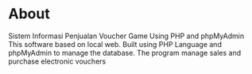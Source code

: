 # About
Sistem Informasi Penjualan Voucher Game Using PHP and phpMyAdmin
This software based on local web. Built using PHP Language and phpMyAdmin to manage the database. The program manage sales and purchase electronic vouchers
